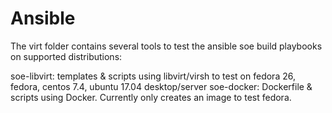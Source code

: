 # Ansible

 The virt folder contains several tools to test the ansible soe build playbooks on supported distributions:

  soe-libvirt: templates & scripts using libvirt/virsh to test on fedora 26, fedora, centos 7.4, ubuntu 17.04 desktop/server
  soe-docker:  Dockerfile & scripts using Docker. Currently only creates an image to test fedora.
